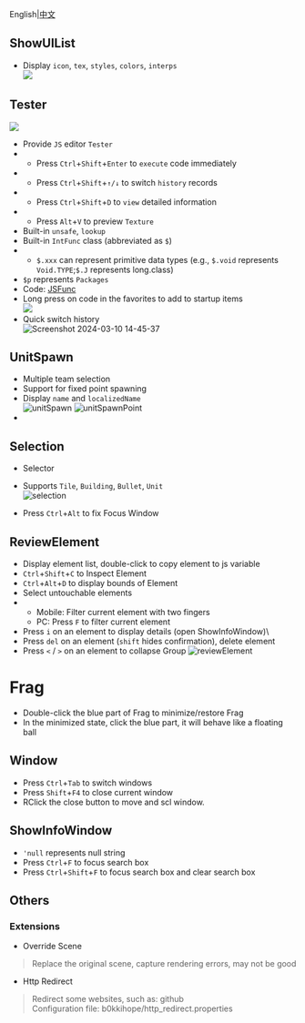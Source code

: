 English|[中文](index.md)

## ShowUIList

- Display `icon`, `tex`, `styles`, `colors`, `interps`\
![](./screenshots/UIList.png)

## Tester
![](./screenshots/tester.png)

- Provide `JS` editor `Tester`
- - Press `Ctrl`+`Shift`+`Enter` to `execute` code immediately
- - Press `Ctrl`+`Shift`+`↑/↓` to switch `history` records
- - Press `Ctrl`+`Shift`+`D` to `view` detailed information
- - Press `Alt`+`V` to preview `Texture`
- Built-in `unsafe`, `lookup`
- Built-in `IntFunc` class (abbreviated as `$`)
- + `$.xxx` can represent primitive data types (e.g., `$.void` represents `Void.TYPE`;`$.J` represents long.class)
- `$p` represents `Packages`
- Code: [JSFunc](https://github.com/i-hope1/mod-tools/src/modtools/utils/JSFunc.java)
- Long press on code in the favorites to add to startup items\
![](./screenshots/startup.png)
- Quick switch history\
![Screenshot 2024-03-10 14-45-37](https://github.com/I-hope1/mod-tools/assets/78016895/4918af35-19af-4fab-b961-70bdc8679fe8)

## UnitSpawn

- Multiple team selection
- Support for fixed point spawning
- Display `name` and `localizedName`\
![unitSpawn](./screenshots/unit_spawn.png)
![unitSpawnPoint](./screenshots/unitspawnpoint.gif)
- 

## Selection
- Selector
- Supports `Tile`, `Building`, `Bullet`, `Unit`\
![selection](./screenshots/selection.png)

- Press `Ctrl`+`Alt` to fix Focus Window

## ReviewElement

- Display element list, double-click to copy element to js variable
- `Ctrl`+`Shift`+`C` to Inspect Element
- `Ctrl`+`Alt`+`D` to display bounds of Element
- Select untouchable elements
- + Mobile: Filter current element with two fingers
  + PC: Press `F` to filter current element
- Press `i` on an element to display details (open ShowInfoWindow)\
- Press `del` on an element (`shift` hides confirmation), delete element
- Press `<` / `>` on an element to collapse Group
![reviewElement](./screenshots/review_element.png)

# Frag
- Double-click the blue part of Frag to minimize/restore Frag
- In the minimized state, click the blue part, it will behave like a floating ball


## Window

- Press `Ctrl`+`Tab` to switch windows
- Press `Shift`+`F4` to close current window
- RClick the close button to move and scl window.

## ShowInfoWindow

- `'null` represents null string
- Press `Ctrl`+`F` to focus search box
- Press `Ctrl`+`Shift`+`F` to focus search box and clear search box

## Others
### Extensions

- Override Scene
> Replace the original scene, capture rendering errors, may not be good

- Http Redirect
> Redirect some websites, such as: github\
> Configuration file: b0kkihope/http_redirect.properties
